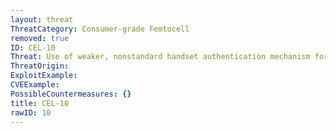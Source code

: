 ```yaml
---
layout: threat
ThreatCategory: Consumer-grade Femtocell
removed: true
ID: CEL-10
Threat: Use of weaker, nonstandard handset authentication mechanism for consumer-grade femtocells
ThreatOrigin:
ExploitExample:
CVEExample:
PossibleCountermeasures: {}
title: CEL-10
rawID: 10
---
```

